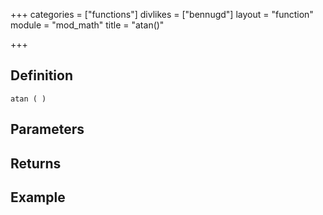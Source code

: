 +++
categories = ["functions"]
divlikes = ["bennugd"]
layout = "function"
module = "mod_math"
title = "atan()"

+++

## Definition

    atan ( )

## Parameters

## Returns

## Example
